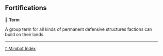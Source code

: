 ## Fortifications

**📑 Term**

A group term for all kinds of permanent defensive structures factions can build on their lands.

-----
[`📑` Mimbot Index](<https://zeithalt.github.io/r/#9ff0>)
<!---
keywords: battle, unit
-->